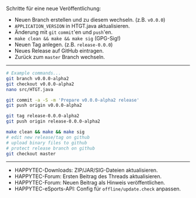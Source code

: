 Schritte für eine neue Veröffentlichung:

* Neuen Branch erstellen und zu diesem wechseln. (z.B. `v0.0.0`)
* `APPLICATION_VERSION` in HTGT.java aktualisieren.
* Änderung mit `git` `commit`'en und `push`'en.
* `make clean && make && make sig` (GPG-Sig!)
* Neuen Tag anlegen. (z.B. `release-0.0.0`)
* Neues Release auf GitHub eintragen.
* Zurück zum `master` Branch wechseln.

----

```bash
# Example commands...
git branch v0.0.0-alpha2
git checkout v0.0.0-alpha2
nano src/HTGT.java

git commit -a -S -m 'Prepare v0.0.0-alpha2 release'
git push origin v0.0.0-alpha2

git tag release-0.0.0-alpha2
git push origin release-0.0.0-alpha2

make clean && make && make sig
# edit new release/tag on github
# upload binary files to github
# protect release branch on github
git checkout master
```

----

* HAPPYTEC-Downloads: ZIP/JAR/SIG-Dateien aktualisieren.
* HAPPYTEC-Forum: Ersten Beitrag des Threads aktualisieren.
* HAPPYTEC-Forum: Neuen Beitrag als Hinweis veröffentlichen.
* HAPPYTEC-eSports-API: Config für `offline/update.check` anpassen.
